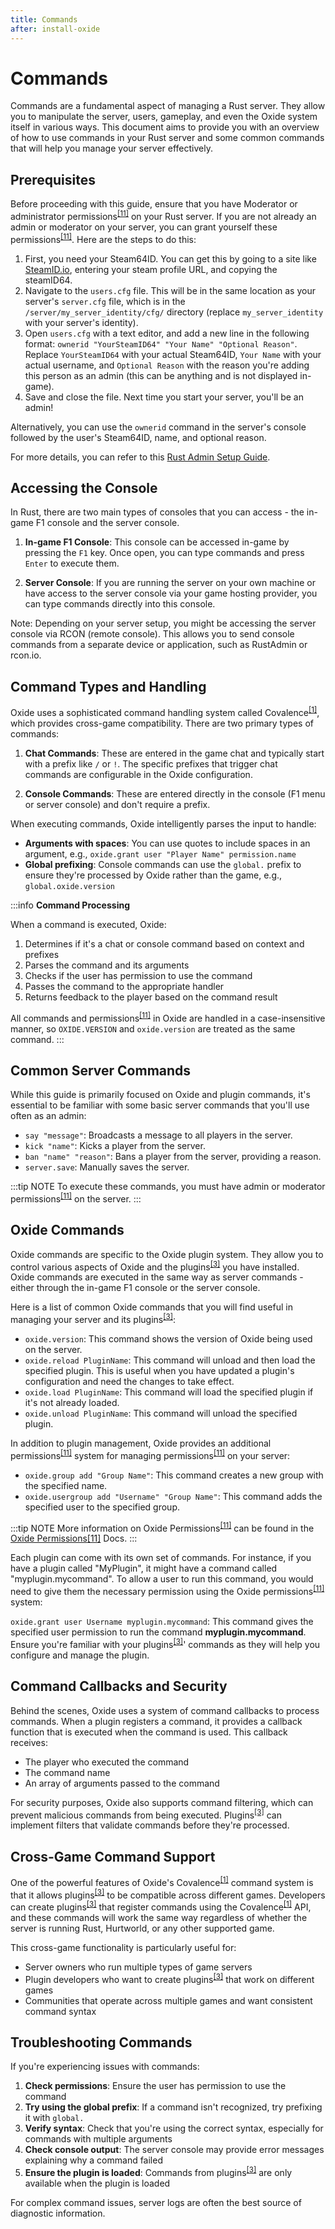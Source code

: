 ```yaml
---
title: Commands
after: install-oxide
---
```


# Commands

Commands are a fundamental aspect of managing a Rust server. They allow you to manipulate the server, users, gameplay, and even the Oxide system itself in various ways. This document aims to provide you with an overview of how to use commands in your Rust server and some common commands that will help you manage your server effectively.

## Prerequisites

Before proceeding with this guide, ensure that you have Moderator or administrator permissions<sup><a href="/glossary#permissions">[11]</a></sup> on your Rust server. If you are not already an admin or moderator on your server, you can grant yourself these permissions<sup><a href="/glossary#permissions">[11]</a></sup>. Here are the steps to do this:

1. First, you need your Steam64ID. You can get this by going to a site like [SteamID.io](https://steamid.io/), entering your steam profile URL, and copying the steamID64.
2. Navigate to the `users.cfg` file. This will be in the same location as your server's `server.cfg` file, which is in the `/server/my_server_identity/cfg/` directory (replace `my_server_identity` with your server's identity).
3. Open `users.cfg` with a text editor, and add a new line in the following format: `ownerid "YourSteamID64" "Your Name" "Optional Reason"`. Replace `YourSteamID64` with your actual Steam64ID, `Your Name` with your actual username, and `Optional Reason` with the reason you're adding this person as an admin (this can be anything and is not displayed in-game).
4. Save and close the file. Next time you start your server, you'll be an admin!

Alternatively, you can use the `ownerid` command in the server's console followed by the user's Steam64ID, name, and optional reason.

For more details, you can refer to this [Rust Admin Setup Guide](https://www.rustafied.com/how-to-make-yourself-an-admin-in-rust/).

## Accessing the Console

In Rust, there are two main types of consoles that you can access - the in-game F1 console and the server console.

1. **In-game F1 Console**: This console can be accessed in-game by pressing the `F1` key. Once open, you can type commands and press `Enter` to execute them.

2. **Server Console**: If you are running the server on your own machine or have access to the server console via your game hosting provider, you can type commands directly into this console.

Note: Depending on your server setup, you might be accessing the server console via RCON (remote console). This allows you to send console commands from a separate device or application, such as RustAdmin or rcon.io.

## Command Types and Handling

Oxide uses a sophisticated command handling system called Covalence<sup><a href="/glossary#covalence">[1]</a></sup>, which provides cross-game compatibility. There are two primary types of commands:

1. **Chat Commands**: These are entered in the game chat and typically start with a prefix like `/` or `!`. The specific prefixes that trigger chat commands are configurable in the Oxide configuration.

2. **Console Commands**: These are entered directly in the console (F1 menu or server console) and don't require a prefix.

When executing commands, Oxide intelligently parses the input to handle:

- **Arguments with spaces**: You can use quotes to include spaces in an argument, e.g., `oxide.grant user "Player Name" permission.name`
- **Global prefixing**: Console commands can use the `global.` prefix to ensure they're processed by Oxide rather than the game, e.g., `global.oxide.version`

:::info
**Command Processing**

When a command is executed, Oxide:

1. Determines if it's a chat or console command based on context and prefixes
2. Parses the command and its arguments
3. Checks if the user has permission to use the command
4. Passes the command to the appropriate handler
5. Returns feedback to the player based on the command result

All commands and permissions<sup><a href="/glossary#permissions">[11]</a></sup> in Oxide are handled in a case-insensitive manner, so `OXIDE.VERSION` and `oxide.version` are treated as the same command.
:::

## Common Server Commands

While this guide is primarily focused on Oxide and plugin commands, it's essential to be familiar with some basic server commands that you'll use often as an admin:

- `say "message"`: Broadcasts a message to all players in the server.
- `kick "name"`: Kicks a player from the server.
- `ban "name" "reason"`: Bans a player from the server, providing a reason.
- `server.save`: Manually saves the server.

:::tip NOTE
To execute these commands, you must have admin or moderator permissions<sup><a href="/glossary#permissions">[11]</a></sup> on the server.
:::

## Oxide Commands

Oxide commands are specific to the Oxide plugin system. They allow you to control various aspects of Oxide and the plugins<sup><a href="/glossary#plugins">[3]</a></sup> you have installed. Oxide commands are executed in the same way as server commands - either through the in-game F1 console or the server console.

Here is a list of common Oxide commands that you will find useful in managing your server and its plugins<sup><a href="/glossary#plugins">[3]</a></sup>:

- `oxide.version`: This command shows the version of Oxide being used on the server.
- `oxide.reload PluginName`: This command will unload and then load the specified plugin. This is useful when you have updated a plugin's configuration and need the changes to take effect.
- `oxide.load PluginName`: This command will load the specified plugin if it's not already loaded.
- `oxide.unload PluginName`: This command will unload the specified plugin.

In addition to plugin management, Oxide provides an additional permissions<sup><a href="/glossary#permissions">[11]</a></sup> system for managing permissions<sup><a href="/glossary#permissions">[11]</a></sup> on your server:

- `oxide.group add "Group Name"`: This command creates a new group with the specified name.
- `oxide.usergroup add "Username" "Group Name"`: This command adds the specified user to the specified group.

:::tip NOTE
More information on Oxide Permissions<sup><a href="/glossary#permissions">[11]</a></sup> can be found in the [Oxide Permissions<sup><a href="/glossary#permissions">[11]</a></sup> Docs](/core/commands/permission).
:::

Each plugin can come with its own set of commands. For instance, if you have a plugin called "MyPlugin", it might have a command called "myplugin.mycommand". To allow a user to run this command, you would need to give them the necessary permission using the Oxide permissions<sup><a href="/glossary#permissions">[11]</a></sup> system:

`oxide.grant user Username myplugin.mycommand`: This command gives the specified user permission to run the command **myplugin.mycommand**.
Ensure you're familiar with your plugins<sup><a href="/glossary#plugins">[3]</a></sup>' commands as they will help you configure and manage the plugin.

## Command Callbacks and Security

Behind the scenes, Oxide uses a system of command callbacks to process commands. When a plugin registers a command, it provides a callback function that is executed when the command is used. This callback receives:

- The player who executed the command
- The command name
- An array of arguments passed to the command

For security purposes, Oxide also supports command filtering, which can prevent malicious commands from being executed. Plugins<sup><a href="/glossary#plugins">[3]</a></sup> can implement filters that validate commands before they're processed.

## Cross-Game Command Support

One of the powerful features of Oxide's Covalence<sup><a href="/glossary#covalence">[1]</a></sup> command system is that it allows plugins<sup><a href="/glossary#plugins">[3]</a></sup> to be compatible across different games. Developers can create plugins<sup><a href="/glossary#plugins">[3]</a></sup> that register commands using the Covalence<sup><a href="/glossary#covalence">[1]</a></sup> API, and these commands will work the same way regardless of whether the server is running Rust, Hurtworld, or any other supported game.

This cross-game functionality is particularly useful for:

- Server owners who run multiple types of game servers
- Plugin developers who want to create plugins<sup><a href="/glossary#plugins">[3]</a></sup> that work on different games
- Communities that operate across multiple games and want consistent command syntax

## Troubleshooting Commands

If you're experiencing issues with commands:

1. **Check permissions**: Ensure the user has permission to use the command
2. **Try using the global prefix**: If a command isn't recognized, try prefixing it with `global.`
3. **Verify syntax**: Check that you're using the correct syntax, especially for commands with multiple arguments
4. **Check console output**: The server console may provide error messages explaining why a command failed
5. **Ensure the plugin is loaded**: Commands from plugins<sup><a href="/glossary#plugins">[3]</a></sup> are only available when the plugin is loaded

For complex command issues, server logs are often the best source of diagnostic information.
